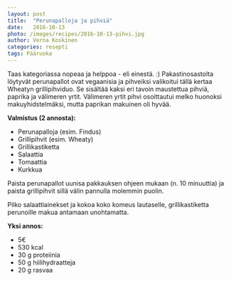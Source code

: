 ```yaml
---
layout: post
title:  "Perunapalloja ja pihviä"
date:   2016-10-13
photo: /images/recipes/2016-10-13-pihvi.jpg
author: Verna Koskinen
categories: resepti
tags: Pääruoka
---
```


Taas kategoriassa nopeaa ja helppoa - eli einestä. :) Pakastinosastolta löytyvät perunapallot ovat vegaanisia ja pihveiksi valikoitui tällä kertaa Wheatyn grillipihviduo. Se sisältää kaksi eri tavoin maustettua pihviä, paprika ja välimeren yrtit. Välimeren yrtit pihvi osoittautui melko huonoksi makuyhidstelmäksi, mutta paprikan makuinen oli hyvää.

**Valmistus (2 annosta):**

- Perunapalloja (esim. Findus)
- Grillipihvit (esim. Wheaty)
- Grillikastiketta
- Salaattia
- Tomaattia
- Kurkkua

Paista perunapallot uunisa pakkauksen ohjeen mukaan (n. 10 minuuttia) ja paista grillipihvit sillä välin pannulla molemmin puolin.

Pilko salaattiainekset ja kokoa koko komeus lautaselle, grillikastiketta perunoille makua antamaan unohtamatta.

**Yksi annos:**

- 5€
- 530 kcal
- 30 g proteiinia
- 50 g hiilihydraatteja
- 20 g rasvaa
